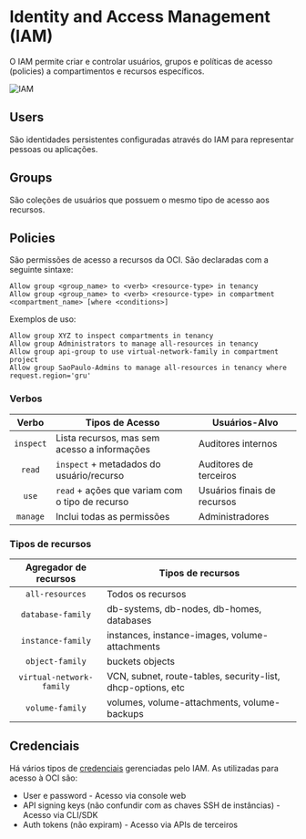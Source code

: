 # Identity and Access Management (IAM)

O IAM permite criar e controlar usuários, grupos e políticas de acesso (policies) a compartimentos e recursos específicos.

![IAM](https://docs.oracle.com/pt-br/solutions/oci-security-checklist/img/iam-model-png.png)

## Users

São identidades persistentes configuradas através do IAM para representar pessoas ou aplicações.


## Groups

São coleções de usuários que possuem o mesmo tipo de acesso aos recursos.


## Policies

São permissões de acesso a recursos da OCI. São declaradas com a seguinte sintaxe:
```
Allow group <group_name> to <verb> <resource-type> in tenancy
Allow group <group_name> to <verb> <resource-type> in compartment <compartment_name> [where <conditions>]
```
Exemplos de uso:
```
Allow group XYZ to inspect compartments in tenancy
Allow group Administrators to manage all-resources in tenancy
Allow group api-group to use virtual-network-family in compartment project
Allow group SaoPaulo-Admins to manage all-resources in tenancy where request.region='gru'

```

### Verbos

| Verbo | Tipos de Acesso | Usuários-Alvo |
|:-----:|-----------------|--------------|
|`inspect`|Lista recursos, mas sem acesso a informações|Auditores internos|
|`read`|`inspect` + metadados do usuário/recurso|Auditores de terceiros
|`use`|`read` + ações que variam com o tipo de recurso|Usuários finais de recursos|
|`manage`|Inclui todas as permissões|Administradores|      

### Tipos de recursos

|Agregador de recursos|Tipos de recursos|
|:-------------:|------------------|
|`all-resources`|Todos os recursos|
|`database-family`|db-systems, db-nodes, db-homes, databases|
|`instance-family`|instances, instance-images, volume-attachments|
|`object-family`|buckets objects|
|`virtual-network-family`|VCN, subnet, route-tables, security-list, dhcp-options, etc|
|`volume-family`|volumes, volume-attachments, volume-backups|

## Credenciais

Há vários tipos de [credenciais](https://docs.oracle.com/pt-br/iaas/Content/Identity/Concepts/usercredentials.htm) gerenciadas pelo IAM. As utilizadas para acesso à OCI são:

* User e password - Acesso via console web
* API signing keys (não confundir com as chaves SSH de instâncias) - Acesso via CLI/SDK
* Auth tokens (não expiram) - Acesso via APIs de terceiros